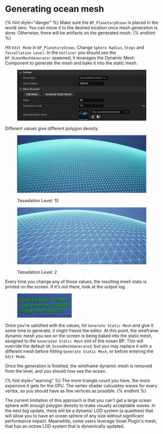 # Generating ocean mesh

{% hint style="danger" %}
Make sure the `BP_PlanetaryOcean` is placed in the world zero. You can move it to the desired location once mesh generation is done. Otherwise, there will be artifacts on the generated mesh.
{% endhint %}

Hit `Edit Mode` in `BP_PlanetaryOcean`. Change `Sphere Radius`, `Steps` and `Tessellation Level`. In the `Outliner` you should see the `BP_OceanMeshGenerator` spawned, it levarages the Dynamic Mesh Component to generate the mesh and bake it into the static mesh.

<div align="left">

<figure><img src="../../../.gitbook/assets/image (3).png" alt=""><figcaption></figcaption></figure>

</div>

Different values give different polygon density.

<div align="left">

<figure><img src="../../../.gitbook/assets/image (4).png" alt=""><figcaption><p>Tesselation Level: 10</p></figcaption></figure>

</div>

<div align="left">

<figure><img src="../../../.gitbook/assets/image (5).png" alt=""><figcaption><p>Tesselation Level: 2</p></figcaption></figure>

</div>

Every time you change any of those values, the resulting mesh stats is printed on the screen. If it's not there, look at the output log.

<div align="left">

<figure><img src="../../../.gitbook/assets/image (6).png" alt=""><figcaption></figcaption></figure>

</div>

Once you're satisfied with the values, hit `Generate Static Mesh` and give it some time to generate, it might freeze the editor. At this point, the wireframe dynamic mesh you see on the screen is being baked into the static mesh, assigned to the `Generated Static Mesh` slot of the ocean BP. This will override the default `SM_OceanMeshGenerated`, but you may replace it with a different mesh before hitting `Generate Static Mesh`, or before entering the `Edit Mode`.

Once the generation is finished, the wireframe dynamic mesh is removed from the level, and you should now see the ocean.

{% hint style="warning" %}
The more triangle count you have, the more expensive it gets for the GPU. The vertex shader calculates waves for every vertex, so you should have as few vertices as possible.&#x20;
{% endhint %}

The current limitation of this approach is that you can't get a large ocean sphere with enough polygon density to make visually acceptable waves. In the next big update, there will be a dynamic LOD system (a quadtree) that will allow you to have an ocean sphere of any size without significant performance impact. Meanwhile, some users leverage Voxel Plugin's mesh, that has an octree LOD system that is dynamically updated.&#x20;
